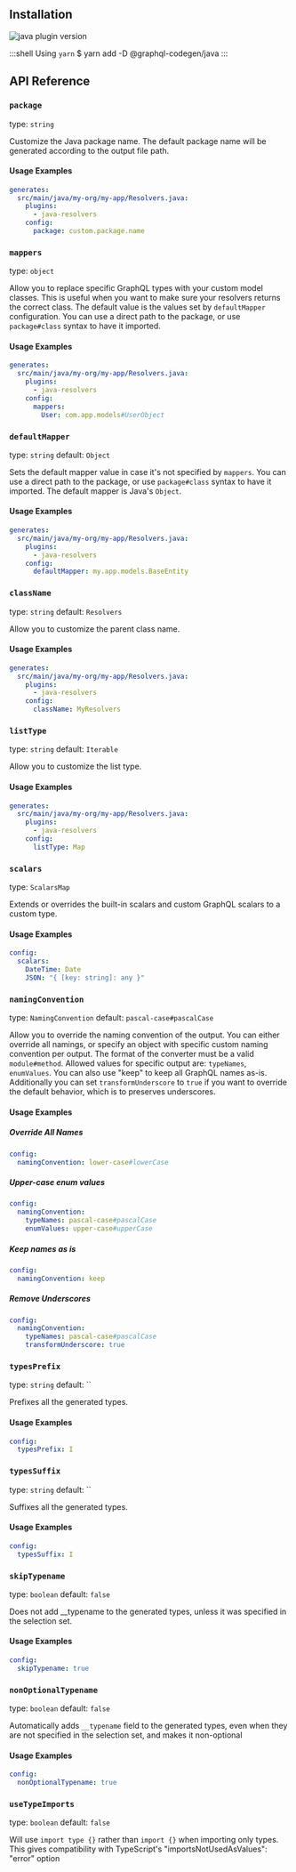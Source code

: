 ## Installation



<img alt="java plugin version" src="https://img.shields.io/npm/v/@graphql-codegen/java?color=%23e15799&label=plugin&nbsp;version&style=for-the-badge"/>


    
:::shell Using `yarn`
    $ yarn add -D @graphql-codegen/java
:::

## API Reference

### `package`

type: `string`

Customize the Java package name. The default package name will be generated according to the output file path.

#### Usage Examples

```yml
generates:
  src/main/java/my-org/my-app/Resolvers.java:
    plugins:
      - java-resolvers
    config:
      package: custom.package.name
```

### `mappers`

type: `object`

Allow you to replace specific GraphQL types with your custom model classes. This is useful when you want to make sure your resolvers returns the correct class.
The default value is the values set by `defaultMapper` configuration.
You can use a direct path to the package, or use `package#class` syntax to have it imported.

#### Usage Examples

```yml
generates:
  src/main/java/my-org/my-app/Resolvers.java:
    plugins:
      - java-resolvers
    config:
      mappers:
        User: com.app.models#UserObject
```

### `defaultMapper`

type: `string`
default: `Object`

Sets the default mapper value in case it's not specified by `mappers`.
You can use a direct path to the package, or use `package#class` syntax to have it imported.
The default mapper is Java's `Object`.

#### Usage Examples

```yml
generates:
  src/main/java/my-org/my-app/Resolvers.java:
    plugins:
      - java-resolvers
    config:
      defaultMapper: my.app.models.BaseEntity
```

### `className`

type: `string`
default: `Resolvers`

Allow you to customize the parent class name.

#### Usage Examples

```yml
generates:
  src/main/java/my-org/my-app/Resolvers.java:
    plugins:
      - java-resolvers
    config:
      className: MyResolvers
```

### `listType`

type: `string`
default: `Iterable`

Allow you to customize the list type.

#### Usage Examples

```yml
generates:
  src/main/java/my-org/my-app/Resolvers.java:
    plugins:
      - java-resolvers
    config:
      listType: Map
```

### `scalars`

type: `ScalarsMap`

Extends or overrides the built-in scalars and custom GraphQL scalars to a custom type.

#### Usage Examples

```yml
config:
  scalars:
    DateTime: Date
    JSON: "{ [key: string]: any }"
```

### `namingConvention`

type: `NamingConvention`
default: `pascal-case#pascalCase`

Allow you to override the naming convention of the output.
You can either override all namings, or specify an object with specific custom naming convention per output.
The format of the converter must be a valid `module#method`.
Allowed values for specific output are: `typeNames`, `enumValues`.
You can also use "keep" to keep all GraphQL names as-is.
Additionally you can set `transformUnderscore` to `true` if you want to override the default behavior,
which is to preserves underscores.

#### Usage Examples

##### Override All Names
```yml
config:
  namingConvention: lower-case#lowerCase
```

##### Upper-case enum values
```yml
config:
  namingConvention:
    typeNames: pascal-case#pascalCase
    enumValues: upper-case#upperCase
```

##### Keep names as is
```yml
config:
  namingConvention: keep
```

##### Remove Underscores
```yml
config:
  namingConvention:
    typeNames: pascal-case#pascalCase
    transformUnderscore: true
```

### `typesPrefix`

type: `string`
default: ``

Prefixes all the generated types.

#### Usage Examples

```yml
config:
  typesPrefix: I
```

### `typesSuffix`

type: `string`
default: ``

Suffixes all the generated types.

#### Usage Examples

```yml
config:
  typesSuffix: I
```

### `skipTypename`

type: `boolean`
default: `false`

Does not add __typename to the generated types, unless it was specified in the selection set.

#### Usage Examples

```yml
config:
  skipTypename: true
```

### `nonOptionalTypename`

type: `boolean`
default: `false`

Automatically adds `__typename` field to the generated types, even when they are not specified
in the selection set, and makes it non-optional

#### Usage Examples

```yml
config:
  nonOptionalTypename: true
```

### `useTypeImports`

type: `boolean`
default: `false`

Will use `import type {}` rather than `import {}` when importing only types. This gives
compatibility with TypeScript's "importsNotUsedAsValues": "error" option

